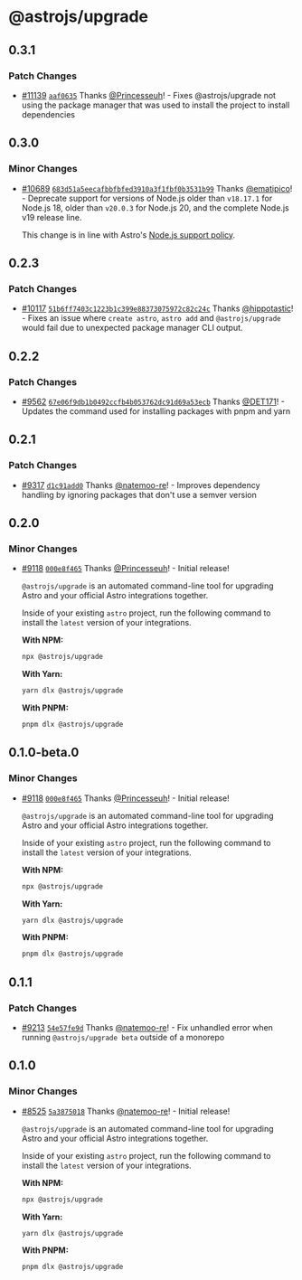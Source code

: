 # @astrojs/upgrade

## 0.3.1

### Patch Changes

- [#11139](https://github.com/withastro/astro/pull/11139) [`aaf0635`](https://github.com/withastro/astro/commit/aaf0635cc0fb7e9f892c710ec6ff3b16d3f90ab4) Thanks [@Princesseuh](https://github.com/Princesseuh)! - Fixes @astrojs/upgrade not using the package manager that was used to install the project to install dependencies

## 0.3.0

### Minor Changes

- [#10689](https://github.com/withastro/astro/pull/10689) [`683d51a5eecafbbfbfed3910a3f1fbf0b3531b99`](https://github.com/withastro/astro/commit/683d51a5eecafbbfbfed3910a3f1fbf0b3531b99) Thanks [@ematipico](https://github.com/ematipico)! - Deprecate support for versions of Node.js older than `v18.17.1` for Node.js 18, older than `v20.0.3` for Node.js 20, and the complete Node.js v19 release line.

  This change is in line with Astro's [Node.js support policy](https://docs.astro.build/en/upgrade-astro/#support).

## 0.2.3

### Patch Changes

- [#10117](https://github.com/withastro/astro/pull/10117) [`51b6ff7403c1223b1c399e88373075972c82c24c`](https://github.com/withastro/astro/commit/51b6ff7403c1223b1c399e88373075972c82c24c) Thanks [@hippotastic](https://github.com/hippotastic)! - Fixes an issue where `create astro`, `astro add` and `@astrojs/upgrade` would fail due to unexpected package manager CLI output.

## 0.2.2

### Patch Changes

- [#9562](https://github.com/withastro/astro/pull/9562) [`67e06f9db1b0492ccfb4b053762dc91d69a53ecb`](https://github.com/withastro/astro/commit/67e06f9db1b0492ccfb4b053762dc91d69a53ecb) Thanks [@DET171](https://github.com/DET171)! - Updates the command used for installing packages with pnpm and yarn

## 0.2.1

### Patch Changes

- [#9317](https://github.com/withastro/astro/pull/9317) [`d1c91add0`](https://github.com/withastro/astro/commit/d1c91add074c2e08056f01df5a6043c9716b7e1f) Thanks [@natemoo-re](https://github.com/natemoo-re)! - Improves dependency handling by ignoring packages that don't use a semver version

## 0.2.0

### Minor Changes

- [#9118](https://github.com/withastro/astro/pull/9118) [`000e8f465`](https://github.com/withastro/astro/commit/000e8f4654cae9982e21e0a858366c4844139db6) Thanks [@Princesseuh](https://github.com/Princesseuh)! - Initial release!

  `@astrojs/upgrade` is an automated command-line tool for upgrading Astro and your official Astro integrations together.

  Inside of your existing `astro` project, run the following command to install the `latest` version of your integrations.

  **With NPM:**

  ```bash
  npx @astrojs/upgrade
  ```

  **With Yarn:**

  ```bash
  yarn dlx @astrojs/upgrade
  ```

  **With PNPM:**

  ```bash
  pnpm dlx @astrojs/upgrade
  ```

## 0.1.0-beta.0

### Minor Changes

- [#9118](https://github.com/withastro/astro/pull/9118) [`000e8f465`](https://github.com/withastro/astro/commit/000e8f4654cae9982e21e0a858366c4844139db6) Thanks [@Princesseuh](https://github.com/Princesseuh)! - Initial release!

  `@astrojs/upgrade` is an automated command-line tool for upgrading Astro and your official Astro integrations together.

  Inside of your existing `astro` project, run the following command to install the `latest` version of your integrations.

  **With NPM:**

  ```bash
  npx @astrojs/upgrade
  ```

  **With Yarn:**

  ```bash
  yarn dlx @astrojs/upgrade
  ```

  **With PNPM:**

  ```bash
  pnpm dlx @astrojs/upgrade
  ```

## 0.1.1

### Patch Changes

- [#9213](https://github.com/withastro/astro/pull/9213) [`54e57fe9d`](https://github.com/withastro/astro/commit/54e57fe9d7600c888fc7b0bc3f5dbca5543f36cd) Thanks [@natemoo-re](https://github.com/natemoo-re)! - Fix unhandled error when running `@astrojs/upgrade beta` outside of a monorepo

## 0.1.0

### Minor Changes

- [#8525](https://github.com/withastro/astro/pull/8525) [`5a3875018`](https://github.com/withastro/astro/commit/5a38750188d1af30ea5277cea70f454c363b5062) Thanks [@natemoo-re](https://github.com/natemoo-re)! - Initial release!

  `@astrojs/upgrade` is an automated command-line tool for upgrading Astro and your official Astro integrations together.

  Inside of your existing `astro` project, run the following command to install the `latest` version of your integrations.

  **With NPM:**

  ```bash
  npx @astrojs/upgrade
  ```

  **With Yarn:**

  ```bash
  yarn dlx @astrojs/upgrade
  ```

  **With PNPM:**

  ```bash
  pnpm dlx @astrojs/upgrade
  ```
